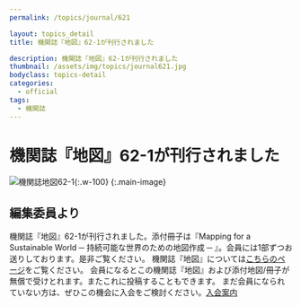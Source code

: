 ```yaml
---
permalink: /topics/journal/621

layout: topics_detail
title: 機関誌『地図』62-1が刊行されました

description: 機関誌『地図』62-1が刊行されました
thumbnail: /assets/img/topics/journal621.jpg
bodyclass: topics-detail
categories:
  - official
tags:
  - 機関誌
---
```

# 機関誌『地図』62-1が刊行されました
![機関誌地図62-1](https://jcacj.org/assets/img/topics/journal621.jpg){:.w-100}
{:.main-image}

## 編集委員より
機関誌『地図』62-1が刊行されました。添付冊子は『Mapping for a Sustainable World ─ 持続可能な世界のための地図作成 ─ 』。会員には1部ずつお送りしております。是非ご覧ください。
機関誌『地図』については[こちらのページ](https://jcacj.org/service.html)をご覧ください。
会員になるとこの機関誌『地図』および添付地図/冊子が無償で受けとれます。またこれに投稿することもできます。
まだ会員になられていない方は、ぜひこの機会に入会をご検討ください。[入会案内](https://jcacj.org/member.html)
